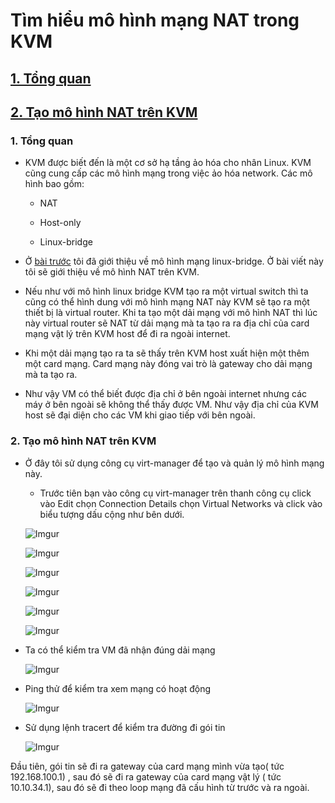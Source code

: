 # Tìm hiểu mô hình mạng NAT trong KVM

## [1. Tổng quan]()

## [2. Tạo mô hình NAT trên KVM]()

### 1. Tổng quan

- KVM được biết đến là một cơ sở hạ tầng ảo hóa cho nhân Linux. KVM cũng cung cấp các mô hình mạng trong việc ảo hóa network. Các mô hình bao gồm:

    - NAT

    - Host-only

    - Linux-bridge

- Ở [bài trước](https://github.com/phancong0897/Congphan/blob/master/KVM/Linux-Bridge.md#4-c%C3%A0i-%C4%91%E1%BA%B7t-v%C3%A0-qu%E1%BA%A3n-l%C3%AD-linux-bridge) tôi đã giới thiệu về mô hình mạng linux-bridge. Ở bài viết này tôi sẽ giới thiệu về mô hình NAT trên KVM.

- Nếu như với mô hình linux bridge KVM tạo ra một virtual switch thì ta cũng có thể hình dung với mô hình mạng NAT này KVM sẽ tạo ra một thiết bị là virtual router. Khi ta tạo một dải mạng với mô hình NAT thì lúc này virtual router sẽ NAT từ dải mạng mà ta tạo ra ra địa chỉ của card mạng vật lý trên KVM host để đi ra ngoài internet.

- Khi một dải mạng tạo ra ta sẽ thấy trên KVM host xuất hiện một thêm một card mạng. Card mạng này đóng vai trò là gateway cho dải mạng mà ta tạo ra.

- Như vậy VM có thể biết được địa chỉ ở bên ngoài internet nhưng các máy ở bên ngoài sẽ không thể thấy được VM. Như vậy địa chỉ của KVM host sẽ đại diện cho các VM khi giao tiếp với bên ngoài.

### 2. Tạo mô hình NAT trên KVM

- Ở đây tôi sử dụng công cụ virt-manager để tạo và quản lý mô hình mạng này.

    - Trước tiên bạn vào công cụ virt-manager trên thanh công cụ click vào Edit chọn Connection Details chọn Virtual Networks và click vào biểu tượng dấu cộng như bên dưới.

    ![Imgur](https://imgur.com/lyDfavZ.png)

    ![Imgur](https://imgur.com/WBpgM6N.png)

    ![Imgur](https://imgur.com/XE5VJ10.png)

    ![Imgur](https://imgur.com/BQFuddn.png)

    ![Imgur](https://imgur.com/O02BcHR.png)

    ![Imgur](https://imgur.com/RgPzpAh.png)

- Ta có thể kiểm tra VM đã nhận đúng dải mạng

    ![Imgur](https://imgur.com/YcEtoLI.png)

- Ping thử để kiểm tra xem mạng có hoạt động

    ![Imgur](https://imgur.com/wr3cOW3.png)

- Sử dụng lệnh tracert để kiểm tra đường đi gói tin

    ![Imgur](https://imgur.com/vNLg1Ri.png)

Đầu tiên, gói tin sẽ đi ra gateway của card mạng mình vừa tạo( tức 192.168.100.1) , sau đó sẽ đi ra gateway của card mạng vật lý ( tức 10.10.34.1), sau đó sẽ đi theo loop mạng đã cấu hình từ trước và ra ngoài.